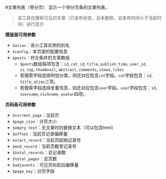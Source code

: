 #文章列表（带分页）
显示一个带分页条的文章列表。
> 该工具仅搜索可见的文章（已发布状态，且未删除，且发布时间小于当前时间）进行显示

**模版层可用参数**

- `$alias`：该小工具实例的别名
- `$config`：本页面的配置信息
- `$posts`：符合条件的文章数组
  * `$posts`数组每项包含：`id`, `cat_id`, `title`, `publish_time`, `user_id`, `is_top`, `thumbnail`, `abstract`, `comments`, `views`, `likes`
  * 若搜索字段选择附加分类，则还对应包含`cat`字段。`cat`字段包含：`id`, `title`, `alias`三项。
  * 若搜索字段选择坐着信息，则还对应包含`user`字段。`user`字段包含：`id`, `username`, `nickname`, `avatar`四项。

**页码条可用参数**

- `$current_page`：当前页
- `$page_size`：分页大小
- `$empty_text`：无文章时的替换文本（可以包含html）
- `$offset`：当前页记录偏移量
- `$start_record`：当前页起始记录号
- `$end_record`：当前页截至记录号
- `$total_records`：总记录数
- `$total_pages`：总页数
- `$adjacents`：可见页码前后偏移量
- `$page_key`：分页字段
